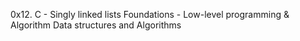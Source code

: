 0x12. C - Singly linked lists
 Foundations - Low-level programming & Algorithm  Data structures and Algorithms
